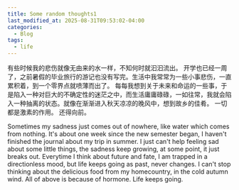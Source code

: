 ```yaml
---
title: Some random thoughts1
last_modified_at: 2025-08-31T09:53:02-04:00
categories:
  - Blog
tags:
  - life
---
```


有些时候我的悲伤就像无由来的水一样，不知何时就汩汩流出。
开学也已经一周了，之前暑假的毕业旅行的游记也没有写完。生活中我常常为一些小事悲伤，一直累积着，到一个零界点就喷薄而出了。
每每我想到关于未来和命运的一些事，于是陷入一种对巨大的不确定性的迷茫之中，而生活庸庸碌碌，一如往常，我就会陷入一种抽离的状态。就像在渐渐进入秋天凉凉的晚风中，想到故乡的佳肴。
一切都是激素的作用。
还得向前。

Sometimes my sadness just comes out of nowhere, like water which comes from nothing.
It's about one week since the new semester began, I haven't finished the journal about my trip in summer. I just can't help feeling sad about some little things, the sadness keep growing, at some point, 
it just breaks out.
Everytime I think about future and fate, I am trapped in a directionless mood, but life keeps going as past, never changes. I can't stop thinking about the delicious food from my homecountry, in the cold autumn wind.
All of above is because of hormone.
Life keeps going.
